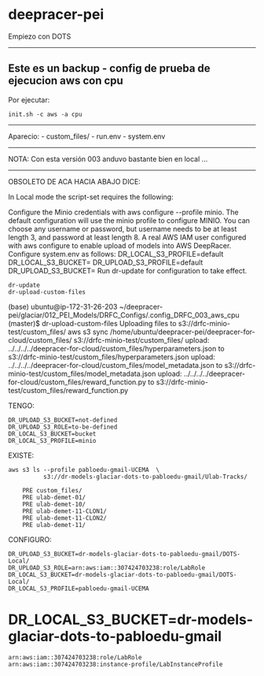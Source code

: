 # deepracer-pei
Empiezo con DOTS

-------------------------
Este es un backup - config de 
prueba de ejecucion aws con cpu
-------------------------

Por ejecutar:

    init.sh -c aws -a cpu

---------------------------------

Aparecio:
    -  custom_files/
    -  run.env
    -  system.env

---------------------------------
NOTA: Con esta versión 003 anduvo bastante bien en local ... 


*************************************
OBSOLETO DE ACA HACIA ABAJO
DICE:

In Local mode the script-set requires the following:

Configure the Minio credentials with aws configure --profile minio. The default configuration will use the minio profile to configure MINIO. You can choose any username or password, but username needs to be at least length 3, and password at least length 8.
A real AWS IAM user configured with aws configure to enable upload of models into AWS DeepRacer.
Configure system.env as follows:
    DR_LOCAL_S3_PROFILE=default
    DR_LOCAL_S3_BUCKET=<bucketname>
    DR_UPLOAD_S3_PROFILE=default
    DR_UPLOAD_S3_BUCKET=<your-aws-deepracer-bucket>
Run dr-update for configuration to take effect.


    dr-update
    dr-upload-custom-files

(base) ubuntu@ip-172-31-26-203 ~/deepracer-pei/glaciar/012_PEI_Models/DRFC_Configs/.config_DRFC_003_aws_cpu (master)$ dr-upload-custom-files
Uploading files to s3://drfc-minio-test/custom_files/
aws s3 sync /home/ubuntu/deepracer-pei/deepracer-for-cloud/custom_files/ s3://drfc-minio-test/custom_files/
upload: ../../../../deepracer-for-cloud/custom_files/hyperparameters.json to s3://drfc-minio-test/custom_files/hyperparameters.json
upload: ../../../../deepracer-for-cloud/custom_files/model_metadata.json to s3://drfc-minio-test/custom_files/model_metadata.json
upload: ../../../../deepracer-for-cloud/custom_files/reward_function.py to s3://drfc-minio-test/custom_files/reward_function.py

TENGO:

    DR_UPLOAD_S3_BUCKET=not-defined
    DR_UPLOAD_S3_ROLE=to-be-defined
    DR_LOCAL_S3_BUCKET=bucket
    DR_LOCAL_S3_PROFILE=minio

EXISTE:

    aws s3 ls --profile pabloedu-gmail-UCEMA  \
              s3://dr-models-glaciar-dots-to-pabloedu-gmail/Ulab-Tracks/  

        PRE custom_files/
        PRE ulab-demet-01/
        PRE ulab-demet-10/
        PRE ulab-demet-11-CLON1/
        PRE ulab-demet-11-CLON2/
        PRE ulab-demet-11/

CONFIGURO:

    DR_UPLOAD_S3_BUCKET=dr-models-glaciar-dots-to-pabloedu-gmail/DOTS-Local/
    DR_UPLOAD_S3_ROLE=arn:aws:iam::307424703238:role/LabRole
    DR_LOCAL_S3_BUCKET=dr-models-glaciar-dots-to-pabloedu-gmail/DOTS-Local/
    DR_LOCAL_S3_PROFILE=pabloedu-gmail-UCEMA

    
  #  DR_LOCAL_S3_BUCKET=dr-models-glaciar-dots-to-pabloedu-gmail
    


    arn:aws:iam::307424703238:role/LabRole
    arn:aws:iam::307424703238:instance-profile/LabInstanceProfile